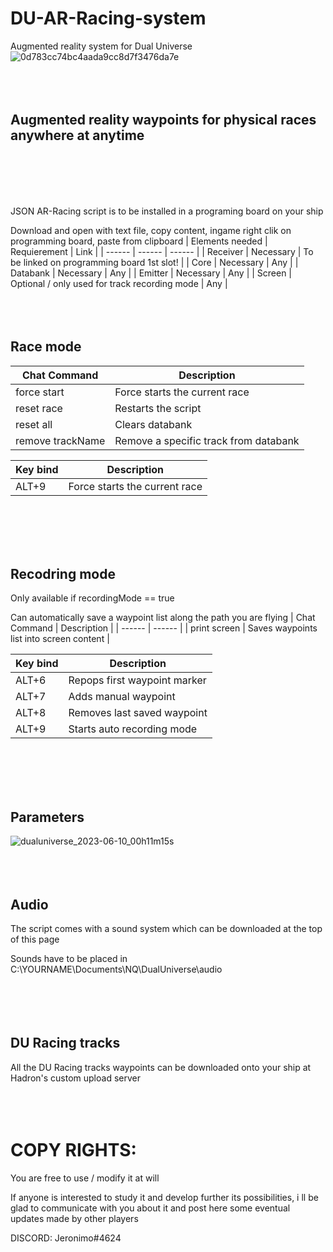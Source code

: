 # DU-AR-Racing-system
Augmented reality system for Dual Universe
![0d783cc74bc4aada9cc8d7f3476da7e](https://github.com/JeronimoDU/DU-AR-Racing-system/assets/75027025/ae2baa7c-b8e3-453a-b2ac-f44ec56d0425)
<br>
<br>
<br>
<br>
  

## Augmented reality waypoints for physical races anywhere at anytime
<br>
<br>
<br>
<br>
  
JSON AR-Racing script is to be installed in a programing board on your ship

Download and open with text file, copy content, ingame right clik on programming board, paste from clipboard
| Elements needed | Requierement | Link |
| ------ | ------ | ------ |
| Receiver | Necessary | To be linked on programming board 1st slot! |
| Core | Necessary | Any |
| Databank | Necessary | Any |
| Emitter | Necessary | Any |
| Screen | Optional / only used for track recording mode | Any |
<br>
<br>
<br>
<br>

## Race mode
| Chat Command | Description |
| ------ | ------ |
| force start | Force starts the current race |
| reset race | Restarts the script |
| reset all | Clears databank |
| remove trackName | Remove a specific track from databank |

| Key bind | Description |
| ------ | ------ |
| ALT+9 | Force starts the current race |
<br>
<br>
<br>
<br>

## Recodring mode
Only available if recordingMode == true

Can automatically save a waypoint list along the path you are flying
| Chat Command | Description |
| ------ | ------ |
| print screen | Saves waypoints list into screen content |

| Key bind | Description |
| ------ | ------ |
| ALT+6 | Repops first waypoint marker |
| ALT+7 | Adds manual waypoint |
| ALT+8 | Removes last saved waypoint |
| ALT+9 | Starts auto recording mode |
<br>
<br>
<br>
<br>

## Parameters
![dualuniverse_2023-06-10_00h11m15s](https://github.com/JeronimoDU/DU-AR-Racing-system/assets/75027025/57a89026-494f-4d9b-b3c7-5e8217b810b1)
<br>
<br>
<br>
<br>

## Audio
The script comes with a sound system which can be downloaded at the top of this page

Sounds have to be placed in C:\YOURNAME\Documents\NQ\DualUniverse\audio\
<br>
<br>
<br>
<br>

## DU Racing tracks
All the DU Racing tracks waypoints can be downloaded onto your ship at Hadron's custom upload server
<br>
<br>
<br>
<br>

# COPY RIGHTS:

You are free to use / modify it at will

If anyone is interested to study it and develop further its possibilities, i ll be glad to communicate with you about it and post here some eventual updates made by other players

DISCORD: Jeronimo#4624
